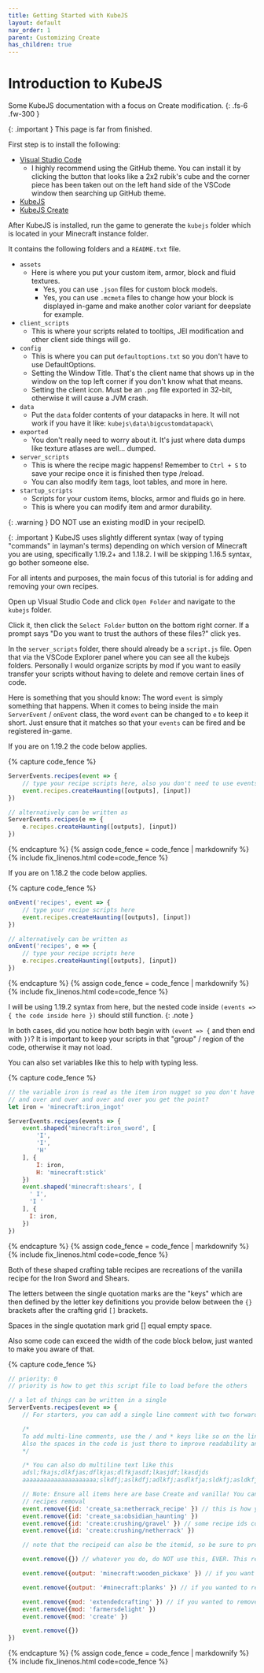 ```yaml
---
title: Getting Started with KubeJS
layout: default
nav_order: 1
parent: Customizing Create
has_children: true
---
```


# Introduction to KubeJS
Some KubeJS documentation with a focus on Create modification.
{: .fs-6 .fw-300 }

{: .important }
This page is far from finished.

First step is to install the following:
- [Visual Studio Code](https://code.visualstudio.com/)
  - I highly recommend using the GitHub theme. You can install it by clicking the button that looks like a 2x2 rubik's cube and the corner piece has been taken out on the left hand side of the VSCode window then searching up GitHub theme.
- [KubeJS](https://www.curseforge.com/minecraft/mc-mods/kubejs)
- [KubeJS Create](https://www.curseforge.com/minecraft/mc-mods/kubejs-create)

After KubeJS is installed, run the game to generate the `kubejs` folder which is located in your Minecraft instance folder.

It contains the following folders and a `README.txt` file.
- `assets`
  - Here is where you put your custom item, armor, block and fluid textures. 
    - Yes, you can use `.json` files for custom block models.
    - Yes, you can use `.mcmeta` files to change how your block is displayed in-game and make another color variant for deepslate for example.
- `client_scripts`
  - This is where your scripts related to tooltips, JEI modification and other client side things will go.
- `config`
  - This is where you can put `defaultoptions.txt` so you don't have to use DefaultOptions.
  - Setting the Window Title. That's the client name that shows up in the window on the top left corner if you don't know what that means.
  - Setting the client icon. Must be an `.png` file exported in 32-bit, otherwise it will cause a JVM crash.
- `data`
  - Put the `data` folder contents of your datapacks in here. It will not work if you have it like: `kubejs\data\bigcustomdatapack\`
- `exported`
  - You don't really need to worry about it. It's just where data dumps like texture atlases are well... dumped.
- `server_scripts`
  - This is where the recipe magic happens! Remember to `Ctrl + S` to save your recipe once it is finished then type /reload.
  - You can also modify item tags, loot tables, and more in here. 
- `startup_scripts`
  - Scripts for your custom items, blocks, armor and fluids go in here.
  - This is where you can modify item and armor durability.

{: .warning }
DO NOT use an existing modID in your recipeID.

{: .important }
KubeJS uses slightly different syntax (way of typing "commands" in layman's terms) depending on which version of Minecraft you are using, specifically 1.19.2+ and 1.18.2. I will be skipping 1.16.5 syntax, go bother someone else.

For all intents and purposes, the main focus of this tutorial is for adding and removing your own recipes.

Open up Visual Studio Code and click `Open Folder` and navigate to the `kubejs` folder. 

Click it, then click the `Select Folder` button on the bottom right corner. If a prompt says "Do you want to trust the authors of these files?" click yes. 

In the `server_scripts` folder, there should already be a `script.js` file. Open that via the VSCode Explorer panel where you can see all the kubejs folders. Personally I would organize scripts by mod if you want to easily transfer your scripts without having to delete and remove certain lines of code.

Here is something that you should know: The word `event` is simply something that happens. When it comes to being inside the main `ServerEvent` / `onEvent` class, the word `event` can be changed to `e` to keep it short. Just ensure that it matches so that your `events` can be fired and be registered in-game.

If you are on 1.19.2 the code below applies.

{% capture code_fence %}
```js
ServerEvents.recipes(event => {
    // type your recipe scripts here, also you don't need to use events you can shorten it to ServerEvents.recipes(e => {}) instead
    event.recipes.createHaunting([outputs], [input])
})

// alternatively can be written as
ServerEvents.recipes(e => {
    e.recipes.createHaunting([outputs], [input])
})
```
{% endcapture %}
{% assign code_fence = code_fence | markdownify %}
{% include fix_linenos.html code=code_fence %}

If you are on 1.18.2 the code below applies.

{% capture code_fence %}
```js
onEvent('recipes', event => {
    // type your recipe scripts here
    event.recipes.createHaunting([outputs], [input])
})

// alternatively can be written as
onEvent('recipes', e => {
    // type your recipe scripts here
    e.recipes.createHaunting([outputs], [input])
})
```
{% endcapture %}
{% assign code_fence = code_fence | markdownify %}
{% include fix_linenos.html code=code_fence %}

I will be using 1.19.2 syntax from here, but the nested code inside `(events => { the code inside here })` should still function.
{: .note }

In both cases, did you notice how both begin with `(event => {` and then end with `})`? It is important to keep your scripts in that "group" / region of the code, otherwise it may not load.

You can also set variables like this to help with typing less.

{% capture code_fence %}
```js
// the variable iron is read as the item iron nugget so you don't have to keep typing it over
// and over and over and over and over you get the point?
let iron = 'minecraft:iron_ingot'

ServerEvents.recipes(events => {
    event.shaped('minecraft:iron_sword', [
        'I',
        'I',
        'H'
    ], {
        I: iron,
        H: 'minecraft:stick' 
    })
    event.shaped('minecraft:shears', [
      ' I',
      'I '
    ], {
      I: iron,
    })
})

```
{% endcapture %}
{% assign code_fence = code_fence | markdownify %}
{% include fix_linenos.html code=code_fence %}

Both of these shaped crafting table recipes are recreations of the vanilla recipe for the Iron Sword and Shears.

The letters between the single quotation marks are the "keys" which are then defined by the letter key definitions you provide below between the `{}` brackets after the crafting grid `[]` brackets. 

Spaces in the single quotation mark grid [] equal empty space.

Also some code can exceed the width of the code block below, just wanted to make you aware of that.

{% capture code_fence %}
```js
// priority: 0
// priority is how to get this script file to load before the others

// a lot of things can be written in a single 
ServerEvents.recipes(event => {
    // For starters, you can add a single line comment with two forward slashes like at the beginning of THIS comment

    /*
    To add multi-line comments, use the / and * keys like so on the line above and below.
    Also the spaces in the code is just there to improve readability and is not mandatory
    */

    /* You can also do multiline text like this
    adsl;fkajs;dlkfjas;dflkjas;dlfkjasdf;lkasjdf;lkasdjds
    aaaaaaaaaaaaaaaaaaaaa;slkdfj;aslkdfj;adlkfj;asdlkfja;sldkfj;asldkfjasdlkfdajsdasf just make it readable */

    // Note: Ensure all items here are base Create and vanilla! You can use items from other mods, but this is just focused on Create
    // recipes removal
    event.remove({id: 'create_sa:netherrack_recipe' }) // this is how you remove specific recipes by their recipeid
    event.remove({id: 'create_sa:obsidian_haunting' })
    event.remove({id: 'create:crushing/gravel' }) // some recipe ids contain modid:recipetype/slashes
    event.remove({id: 'create:crushing/netherrack' })

    // note that the recipeid can also be the itemid, so be sure to press F3 + H to enable Advanced tooltips.

    event.remove({}) // whatever you do, do NOT use this, EVER. This removes ALL recipes that can be removed.

    event.remove({output: 'minecraft:wooden_pickaxe' }) // if you want to remove all recipes that output a specific item, this is how you do it.

    event.remove({output: '#minecraft:planks' }) // if you wanted to remove all recipes that output all items with a specific tag

    event.remove({mod: 'extendedcrafting' }) // if you wanted to remove all recipes from a specific mod
    event.remove({mod: 'farmersdelight' })
    event.remove({mod: 'create' }) 

    event.remove({})
})
```
{% endcapture %}
{% assign code_fence = code_fence | markdownify %}
{% include fix_linenos.html code=code_fence %}

